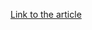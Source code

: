 [Link to the article](https://blogs.microsoft.com/on-the-issues/2022/04/07/cyberattacks-ukraine-strontium-russia/)
